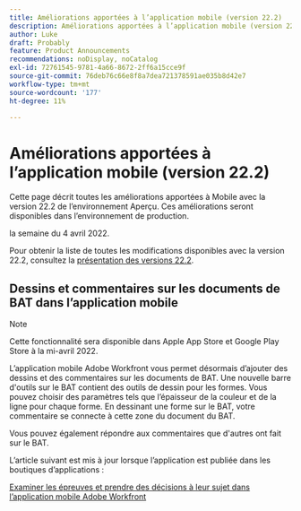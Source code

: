 ```yaml
---
title: Améliorations apportées à l’application mobile (version 22.2)
description: Améliorations apportées à l’application mobile (version 22.2)
author: Luke
draft: Probably
feature: Product Announcements
recommendations: noDisplay, noCatalog
exl-id: 72761545-9781-4a66-8672-2ff6a15cce9f
source-git-commit: 76deb76c66e8f8a7dea721378591ae035b8d42e7
workflow-type: tm+mt
source-wordcount: '177'
ht-degree: 11%

---
```


# Améliorations apportées à l’application mobile (version 22.2)

Cette page décrit toutes les améliorations apportées à Mobile avec la version 22.2 de l’environnement Aperçu. Ces améliorations seront disponibles dans l’environnement de production.

<!--
<MadCap:conditionalText data-mc-conditions="QuicksilverOrClassic.Draft mode">
in January 2022
</MadCap:conditionalText>
-->

la semaine du 4 avril 2022.

Pour obtenir la liste de toutes les modifications disponibles avec la version 22.2, consultez la [présentation des versions 22.2](../../../product-announcements/product-releases/22.2-release-activity/22-2-release-overview.md).

## Dessins et commentaires sur les documents de BAT dans l’application mobile

>[!NOTE]
>
>Cette fonctionnalité sera disponible dans Apple App Store et Google Play Store à la mi-avril 2022.

L’application mobile Adobe Workfront vous permet désormais d’ajouter des dessins et des commentaires sur les documents de BAT. Une nouvelle barre d&#39;outils sur le BAT contient des outils de dessin pour les formes. Vous pouvez choisir des paramètres tels que l’épaisseur de la couleur et de la ligne pour chaque forme. En dessinant une forme sur le BAT, votre commentaire se connecte à cette zone du document du BAT.

Vous pouvez également répondre aux commentaires que d&#39;autres ont fait sur le BAT.

L’article suivant est mis à jour lorsque l’application est publiée dans les boutiques d’applications :

[Examiner les épreuves et prendre des décisions à leur sujet dans l’application mobile Adobe Workfront](../../../workfront-basics/mobile-apps/using-the-workfront-mobile-app/work-with-proofs-in-mobile-app.md)
